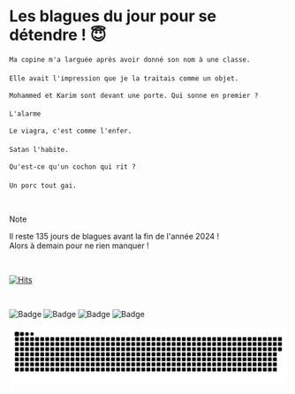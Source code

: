 
<h1>Les blagues du jour pour se détendre ! 😇</h1>

```diff
Ma copine m'a larguée après avoir donné son nom à une classe.

Elle avait l'impression que je la traitais comme un objet.
```

```diff
Mohammed et Karim sont devant une porte. Qui sonne en premier ?

L'alarme
```

```diff
Le viagra, c'est comme l'enfer.

Satan l'habite.
```

```diff
Qu'est-ce qu'un cochon qui rit ?

Un porc tout gai.
```

<br/>

> [!NOTE]
> Il reste 135 jours de blagues avant la fin de l'année 2024 ! <br/>
> Alors à demain pour ne rien manquer !

<br/>


[![Hits](https://hits.seeyoufarm.com/api/count/incr/badge.svg?url=https%3A%2F%2Fgithub.com%2FClems02%2Fhit-counter&count_bg=%23003E80&title_bg=%235C9FE1&icon=powershell.svg&icon_color=%23FFFFFF&title=Visite&edge_flat=false)](https://hits.seeyoufarm.com)


<br/>


![Badge](https://img.shields.io/badge/Last%20updated%20on-white?style=for-the-badge&logo=clockify)   ![Badge](https://img.shields.io/badge/19/08-white?style=for-the-badge) ![Badge](https://img.shields.io/badge/at-white?style=for-the-badge) ![Badge](https://img.shields.io/badge/02:49-white?style=for-the-badge)


<p align="center">
 <img width="1000" src="assets/github-snake.svg" alt="snake"/>
</p>
